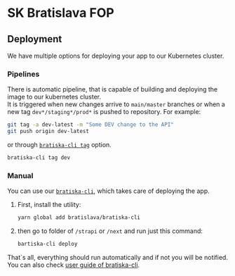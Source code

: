 # SK Bratislava FOP

## Deployment
We have multiple options for deploying your app to our Kubernetes cluster.

### Pipelines

There is automatic pipeline, that is capable of building and deploying the image to our kubernetes cluster.  
It is triggered when new changes arrive to `main/master` branches or when a new tag `dev*/staging*/prod*` is pushed to repository. For example: 

```bash
git tag -a dev-latest -m "Some DEV change to the API"
git push origin dev-latest
```

or through [`bratiska-cli tag`](https://github.com/bratislava/bratiska-cli#command-tag) option.

```bash
bratiska-cli tag dev
```

### Manual
You can use our [`bratiska-cli`](https://github.com/bratislava/bratiska-cli), which takes care of deploying the app.

1. First, install the utility:

    ```bash
    yarn global add bratislava/bratiska-cli
    ```

2. then go to folder of `/strapi` or `/next` and run just this command:

    ```bash
    bartiska-cli deploy
    ```

That`s all, everything should run automatically and if not you will be notified. You can also check [user guide of bratiska-cli](https://github.com/bratislava/bratiska-cli/blob/master/README.md).
